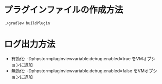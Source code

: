 # プラグインファイルの作成方法

```sh
./gradlew buildPlugin
```

# ログ出力方法

- 有効化: -Dphpstormpluginviewvariable.debug.enabled=true をVMオプションに追加
- 無効化: -Dphpstormpluginviewvariable.debug.enabled=false をVMオプションに追加
